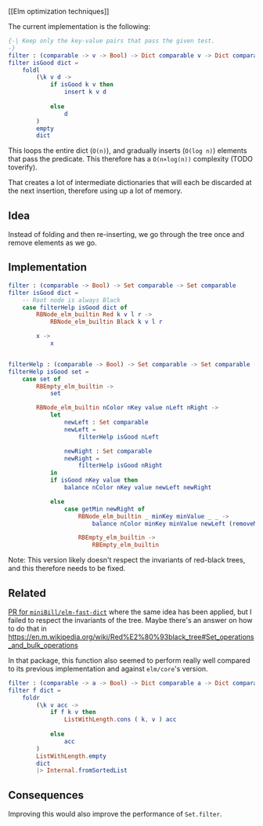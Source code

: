 [[Elm optimization techniques]]

The current implementation is the following:

```elm
{-| Keep only the key-value pairs that pass the given test.  
-}  
filter : (comparable -> v -> Bool) -> Dict comparable v -> Dict comparable v  
filter isGood dict =  
    foldl  
        (\k v d ->  
            if isGood k v then  
                insert k v d  
  
            else  
                d  
        )  
        empty  
        dict
```

This loops the entire dict (`O(n)`), and gradually inserts (`O(log n)`) elements that pass the predicate. This therefore has a `O(n×log(n))` complexity (TODO toverify).

That creates a lot of intermediate dictionaries that will each be discarded at the next insertion, therefore using up a lot of memory.

## Idea

Instead of folding and then re-inserting, we go through the tree once and remove elements as we go.

## Implementation

```elm
filter : (comparable -> Bool) -> Set comparable -> Set comparable
filter isGood dict =
    -- Root node is always Black
    case filterHelp isGood dict of
        RBNode_elm_builtin Red k v l r ->
            RBNode_elm_builtin Black k v l r

        x ->
            x


filterHelp : (comparable -> Bool) -> Set comparable -> Set comparable
filterHelp isGood set =
    case set of
        RBEmpty_elm_builtin ->
            set

        RBNode_elm_builtin nColor nKey value nLeft nRight ->
            let
                newLeft : Set comparable
                newLeft =
                    filterHelp isGood nLeft

                newRight : Set comparable
                newRight =
                    filterHelp isGood nRight
            in
            if isGood nKey value then
                balance nColor nKey value newLeft newRight

            else
                case getMin newRight of
                    RBNode_elm_builtin _ minKey minValue _ _ ->
                        balance nColor minKey minValue newLeft (removeMin newRight)

                    RBEmpty_elm_builtin ->
                        RBEmpty_elm_builtin
```

Note: This version likely doesn't respect the invariants of red-black trees, and this therefore needs to be fixed.
## Related

[PR for `miniBill/elm-fast-dict`](https://github.com/miniBill/elm-fast-dict/pull/5) where the same idea has been applied, but I failed to respect the invariants of the tree. Maybe there's an answer on how to do that in https://en.m.wikipedia.org/wiki/Red%E2%80%93black_tree#Set_operations_and_bulk_operations

In that package, this function also seemed to perform really well compared to its previous implementation and against `elm/core`'s version.

```elm
filter : (comparable -> a -> Bool) -> Dict comparable a -> Dict comparable a
filter f dict =
    foldr
        (\k v acc ->
            if f k v then
                ListWithLength.cons ( k, v ) acc
        
            else
                acc
        )
        ListWithLength.empty
        dict
        |> Internal.fromSortedList
```

## Consequences

Improving this would also improve the performance of `Set.filter`.